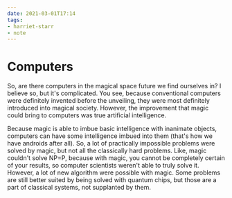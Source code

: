 ```yaml
---
date: 2021-03-01T17:14
tags:
- harriet-starr
- note
---
```


# Computers

So, are there computers in the magical space future we find ourselves
in? I believe so, but it's complicated. You see, because conventional
computers were definitely invented before the unveiling, they were most
definitely introduced into magical society. However, the improvement
that magic could bring to computers was true artificial intelligence.

Because magic is able to imbue basic intelligence with inanimate
objects, computers can have some intelligence imbued into them (that's
how we have androids after all). So, a lot of practically impossible
problems were solved by magic, but not all the classically hard
problems. Like, magic couldn't solve NP=P, because with magic, you
cannot be completely certain of your results, so computer scientists
weren't able to truly solve it. However, a lot of new algorithm were
possible with magic. Some problems are still better suited by being
solved with quantum chips, but those are a part of classical systems,
not supplanted by them. 